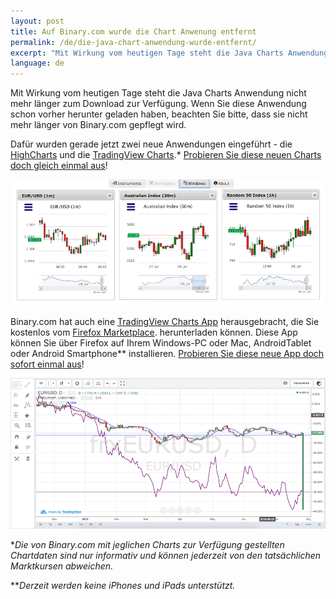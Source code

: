 ```yaml
---
layout: post
title: Auf Binary.com wurde die Chart Anwenung entfernt
permalink: /de/die-java-chart-anwendung-wurde-entfernt/
excerpt: "Mit Wirkung vom heutigen Tage steht die Java Charts Anwendung nicht mehr länger zum Download zur Verfügung. Wenn Sie diese Anwendung schon vorher herunter geladen haben, beachten Sie bitte, dass sie nicht mehr länger..."
language: de 
---
```


Mit Wirkung vom heutigen Tage steht die Java Charts Anwendung nicht mehr länger zum Download zur Verfügung. Wenn Sie diese Anwendung schon vorher herunter geladen haben, beachten Sie bitte, dass sie nicht mehr länger von Binary.com gepflegt wird.

Dafür wurden gerade jetzt zwei neue Anwendungen eingeführt - die [HighCharts](https://highcharts.binary.com/?l=EN&utm_source=blog&utm_medium=social&utm_content=EN&utm_campaign=whatsnew) und die [TradingView Charts](https://tradingview.binary.com/?l=EN&utm_source=blog&utm_medium=social&utm_content=EN&utm_campaign=whatsnew).*
[Probieren Sie diese neuen Charts doch gleich einmal aus](https://www.binary.com/charting/?l=EN&utm_source=blog&utm_medium=social&utm_content=EN&utm_campaign=whatsnew)!

![](/images/blog-image1-charts.png)

Binary.com hat auch eine [TradingView Charts App](https://marketplace.firefox.com/app/binary-ltd-tradingview-charts?src=search) herausgebracht, die Sie kostenlos vom [Firefox Marketplace](https://marketplace.firefox.com/app/binary-ltd-tradingview-charts?src=search). herunterladen können. Diese App können Sie über Firefox auf Ihrem Windows-PC oder Mac, AndroidTablet oder Android Smartphone** installieren. [Probieren Sie diese neue App doch sofort einmal aus](https://marketplace.firefox.com/app/binary-ltd-tradingview-charts/?src=search)!

![](/images/blog-image-charts2.png)

**Die von Binary.com mit jeglichen Charts zur Verfügung gestellten Chartdaten sind nur informativ und können jederzeit von den tatsächlichen Marktkursen abweichen.*

***Derzeit werden keine iPhones und iPads unterstützt.*
